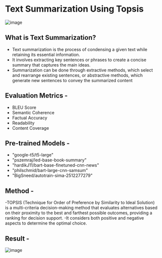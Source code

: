 # Text Summarization Using Topsis

![image](https://github.com/akshayk2305/Text_Summarization_topsis/assets/97044134/7620f2a8-9bef-4cbd-9f3b-7e3b67610d2f)

## What is Text Summarization?
- Text summarization is the process of condensing a given text while retaining its essential information. 
- It involves extracting key sentences or phrases to create a concise summary that captures the main ideas. 
- Summarization can be done through extractive methods, which select and rearrange existing sentences, or abstractive methods, which generate new sentences to convey the summarized content

## Evaluation Metrics - 
- BLEU Score
- Semantic Coherence
- Factual Accuracy
- Readability
- Content Coverage
  
## Pre-trained Models -
- "google-t5/t5-large"
- "pszemraj/led-base-book-summary"
- "hardikJ11/bart-base-finetuned-cnn-news"
- "philschmid/bart-large-cnn-samsum"
- "BigSneed/autotrain-sima-2512277279"
  
## Method -
-TOPSIS (Technique for Order of Preference by Similarity to Ideal Solution) is a multi-criteria decision-making method that evaluates alternatives based on their proximity to the best and farthest possible outcomes, providing a ranking for decision support. 
-It considers both positive and negative aspects to determine the optimal choice.

## Result -
![image](https://github.com/akshayk2305/Text_Summarization_topsis/assets/97044134/607daec7-439a-4072-940a-0d13df7c530a)


